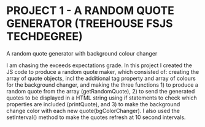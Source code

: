 # PROJECT 1 - A RANDOM QUOTE GENERATOR (TREEHOUSE FSJS TECHDEGREE)
 A random quote generator with background colour changer

I am chasing the exceeds expectations grade. In this project I created the JS code to produce a random quote maker, which consisted of: creating the array of quote objects, incl the additional tag property and array of colours for the background changer, and making the three functions 1) to produce a random quote from the array (getRandomQuote), 2) to send the generated quotes to be displayed in a HTML string using if statements to check which properties are included (printQuote), and 3) to make the background change color with each new quote(bgColorChanger). I also used the setInterval() method to make the quotes refresh at 10 second intervals.